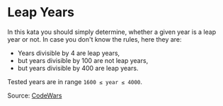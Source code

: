 # Leap Years
In this kata you should simply determine, whether a given year is a leap year or not. In case you don't know the rules, here they are:

* Years divisible by 4 are leap years,
* but years divisible by 100 are not leap years,
* but years divisible by 400 are leap years.

Tested years are in range `1600 ≤ year ≤ 4000`.

Source: [CodeWars](https://www.codewars.com/kata/526c7363236867513f0005ca/train/rust)